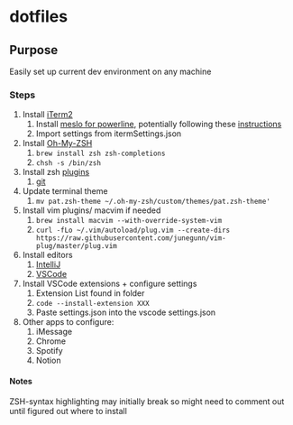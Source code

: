 # dotfiles

## Purpose

Easily set up current dev environment on any machine

### Steps

1. Install [iTerm2](https://www.iterm2.com/)
    1. Install [meslo for powerline](https://github.com/powerline/fonts/blob/master/Meslo%20Dotted/Meslo%20LG%20L%20DZ%20Regular%20for%20Powerline.ttf), potentially following these [instructions](https://gist.github.com/andyyou/a14a09f5ab0ca286b4b5)
    2. Import settings from itermSettings.json
2. Install [Oh-My-ZSH](https://github.com/robbyrussell/oh-my-zsh/wiki/Installing-ZSH)
    1. `brew install zsh zsh-completions`
    2. `chsh -s /bin/zsh`
3. Install zsh [plugins](https://github.com/robbyrussell/oh-my-zsh/wiki/Plugins)
    1. [git]()
4. Update terminal theme
    1. `mv pat.zsh-theme ~/.oh-my-zsh/custom/themes/pat.zsh-theme'`
5. Install vim plugins/ macvim if needed
    1. `brew install macvim --with-override-system-vim`
    2. `curl -fLo ~/.vim/autoload/plug.vim --create-dirs https://raw.githubusercontent.com/junegunn/vim-plug/master/plug.vim`
6. Install editors
    1. [IntelliJ](https://www.jetbrains.com/idea/)
    2. [VSCode](https://code.visualstudio.com/)
7. Install VSCode extensions + configure settings
    1. Extension List found in folder
    2. `code --install-extension XXX`
    3. Paste settings.json into the vscode settings.json
8. Other apps to configure:
    1. iMessage
    2. Chrome
    3. Spotify
    4. Notion

#### Notes

ZSH-syntax highlighting may initially break so might need to comment out until figured out where to install
